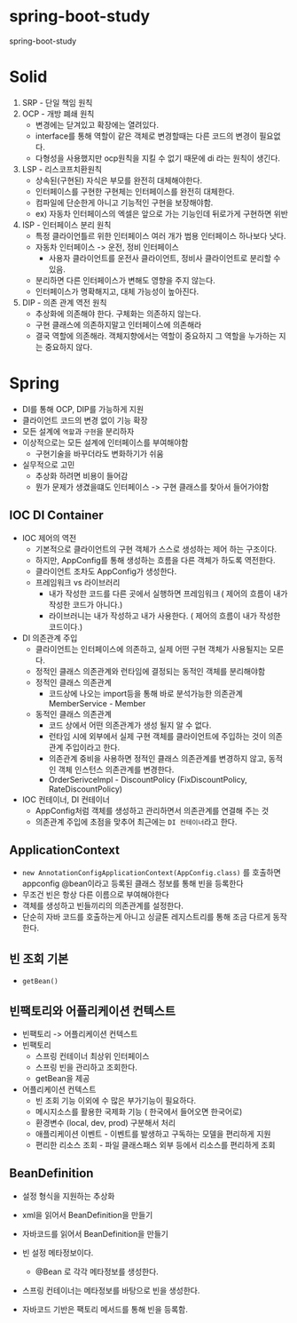 # spring-boot-study
spring-boot-study

# Solid
1. SRP - 단일 책임 원칙
2. OCP - 개방 폐쇄 원칙
    - 변경에는 닫겨있고 확장에는 열려있다.
    - interface를 통해 역할이 같은 객체로 변경할때는 다른 코드의 변경이 필요없다.
    - 다형성을 사용했지만 ocp원칙을 지킬 수 없기 때문에 di 라는 원칙이 생긴다.
3. LSP - 리스코프치환원칙
    - 상속된(구현된) 자식은 부모를 완전히 대체해야한다.
    - 인터페이스를 구현한 구현체는 인터페이스를 완전히 대체한다.
    - 컴파일에 단순한게 아니고 기능적인 구현을 보장해야함.
    - ex) 자동차 인터페이스의 엑셀은 앞으로 가는 기능인데 뒤로가게 구현하면 위반
4. ISP - 인터페이스 분리 원칙
    - 특정 클라이언틀르 위한 인터페이스 여러 개가 범용 인터페이스 하나보다 낫다.
    - 자동차 인터페이스 -> 운전, 정비 인터페이스
        - 사용자 클라이언트를 운전사 클라이언트, 정비사 클라이언트로 분리할 수 있음.
    - 분리하면 다른 인터페이스가 변해도 영향을 주지 않는다.
    - 인터페이스가 명확해지고, 대체 가능성이 높아진다.
5. DIP - 의존 관계 역전 원칙
    - 추상화에 의존해야 한다. 구체화는 의존하지 않는다.
    - 구현 클래스에 의존하지말고 인터페이스에 의존해라
    - 결국 역할에 의존해라. 객체지향에서는 역할이 중요하지 그 역할을 누가하는 지는 중요하지 않다.

# Spring
- DI를 통해 OCP, DIP를 가능하게 지원
- 클라이언트 코드의 변경 없이 기능 확장
- 모든 설계에 `역할`과 `구현`을 분리하자
- 이상적으로는 모든 설계에 인터페이스를 부여해야함
    - 구현기술을 바꾸더라도 변화하기가 쉬움
- 실무적으로 고민
    - 추상화 하려면 비용이 들어감
    - 뭔가 문제가 생겼을떄도 인터페이스 -> 구현 클래스를 찾아서 들어가야함


## IOC DI Container
- IOC 제어의 역전
    - 기본적으로 클라이언트의 구현 객체가 스스로 생성하는 제어 하는 구조이다.
    - 하지만, AppConfig를 통해 생성하는 흐름을 다른 객체가 하도록 역전한다.
    - 클라이언트 조차도 AppConfig가 생성한다.
    - 프레임워크 vs 라이브러리
        - 내가 작성한 코드를 다른 곳에서 실행하면 프레임워크 ( 제어의 흐름이 내가 작성한 코드가 아니다.)
        - 라이브러니는 내가 작성하고 내가 사용한다. ( 제어의 흐름이 내가 작성한 코드이다.)
- DI 의존관계 주입
    - 클라이언트는 인터페이스에 의존하고, 실제 어떤 구현 객체가 사용될지는 모른다.
    - 정적인 클래스 의존관계와 런타임에 결정되는 동적인 객체를 분리해야함
    - 정적인 클래스 의존관계
        - 코드상에 나오는 import등을 통해 바로 분석가능한 의존관계 MemberService - Member
    - 동적인 클래스 의존관계
        - 코드 상에서 어떤 의존관계가 생성 될지 알 수 없다.
        - 런타임 시에 외부에서 실제 구현 객체를 클라이언트에 주입하는 것이 의존관계 주입이라고 한다.
        - 의존관계 중비을 사용하면 정적인 클래스 의존관계를 변경하지 않고, 동적인 객체 인스턴스 의존관계를 변경한다.
        - OrderSerivceImpl - DiscountPolicy (FixDiscountPolicy, RateDiscountPolicy) 
- IOC 컨테이너, DI 컨테이너
    - AppConfig처럼 객체를 생성하고 관리하면서 의존관계를 연결해 주는 것
    - 의존관계 주입에 초점을 맞추어 최근에는 `DI 컨테이너`라고 한다.

## ApplicationContext
- `new AnnotationConfigApplicationContext(AppConfig.class)` 를 호출하면 appconfig @bean이라고 등록된 클래스 정보를 통해 빈을 등록한다
- 무조건 빈은 항상 다른 이름으로 부여해야한다
- 객체를 생성하고 빈들끼리의 의존관계를 설정한다.
- 단순히 자바 코드를 호출하는게 아니고 싱글톤 레지스트리를 통해 조금 다르게 동작한다.

## 빈 조회 기본
- `getBean()`

## 빈팩토리와 어플리케이션 컨텍스트
- 빈팩토리 -> 어플리케이션 컨텍스트
- 빈팩토리
    - 스프링 컨테이너 최상위 인터페이스
    - 스프링 빈을 관리하고 조회한다.
    - getBean을 제공
- 어플리케이션 컨텍스트
    - 빈 조회 기능 이외에 수 많은 부가기능이 필요하다.
    - 메시지소스를 활용한 국제화 기능 ( 한국에서 들어오면 한국어로)
    - 환경변수 (local, dev, prod) 구분해서 처리
    - 애플리케이션 이벤트 - 이벤트를 발생하고 구독하는 모델을 편리하게 지원
    - 편리한 리소스 조회 - 파일 클래스패스 외부 등에서 리소스를 편리하게 조회

## BeanDefinition
- 설정 형식을 지원하는 추상화
- xml을 읽어서 BeanDefinition을 만들기
- 자바코드를 읽어서 BeanDefinition을 만들기
- 빈 설정 메타정보이다.
    - @Bean <bean>로 각각 메타정보를 생성한다.
- 스프링 컨테이너는 메타정보를 바탕으로 빈을 생성한다.

- 자바코드 기반은 팩토리 메서드를 통해 빈을 등록함.